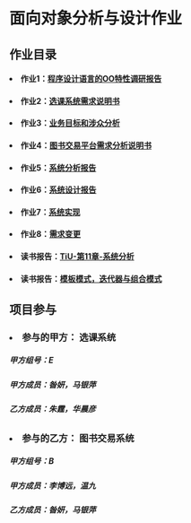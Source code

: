 # 面向对象分析与设计作业 #
## 作业目录 ##
<h4><li>作业1：<a href="https://github.com/Ashlee1994/OO/blob/master/%E4%BD%9C%E4%B8%9A1/%E4%BD%9C%E4%B8%9A1%EF%BC%9A%E7%A8%8B%E5%BA%8F%E8%AE%BE%E8%AE%A1%E8%AF%AD%E8%A8%80%E7%9A%84OO%E7%89%B9%E6%80%A7%E8%B0%83%E7%A0%94%E6%8A%A5%E5%91%8A.doc">程序设计语言的OO特性调研报告</a></li></h4>

<h4><li>作业2：<a href="https://github.com/Ashlee1994/OO/blob/master/%E4%BD%9C%E4%B8%9A2/%E4%BD%9C%E4%B8%9A2%EF%BC%9A%E9%80%89%E8%AF%BE%E7%B3%BB%E7%BB%9F%E9%9C%80%E6%B1%82%E8%AF%B4%E6%98%8E%E4%B9%A6.doc">选课系统需求说明书</a></li></h4>

<h4><li>作业3：<a href="https://github.com/Ashlee1994/OO/blob/master/%E4%BD%9C%E4%B8%9A3/%E4%BD%9C%E4%B8%9A3%EF%BC%9A%E4%B8%9A%E5%8A%A1%E7%9B%AE%E6%A0%87%E4%B8%8E%E6%B6%89%E4%BC%97%E5%88%86%E6%9E%90.md">业务目标和涉众分析</a></li></h4>

<h4><li>作业4：<a href="https://github.com/Ashlee1994/OO/blob/master/%E4%BD%9C%E4%B8%9A4/%E4%BD%9C%E4%B8%9A4%EF%BC%9A%E9%9C%80%E6%B1%82%E5%88%86%E6%9E%90.md">图书交易平台需求分析说明书</a></li></h4>

<h4><li>作业5：<a href="https://github.com/Ashlee1994/OO/blob/master/%E4%BD%9C%E4%B8%9A5/%E4%BD%9C%E4%B8%9A5%EF%BC%9A%E7%B3%BB%E7%BB%9F%E5%88%86%E6%9E%90.md">系统分析报告</a></li></h4>

<h4><li>作业6：<a href="https://github.com/Ashlee1994/OO/blob/master/%E4%BD%9C%E4%B8%9A6/%E4%BD%9C%E4%B8%9A6%EF%BC%9A%E7%B3%BB%E7%BB%9F%E8%AE%BE%E8%AE%A1.md">系统设计报告</a></li></h4>

<h4><li>作业7：<a href="https://github.com/Ashlee1994/OO/blob/master/%E4%BD%9C%E4%B8%9A7/%E4%BD%9C%E4%B8%9A7%EF%BC%9A%E7%B3%BB%E7%BB%9F%E5%AE%9E%E7%8E%B0.md">系统实现</a></li></h4>

<h4><li>作业8：<a href="https://github.com/Ashlee1994/OO/blob/master/%E4%BD%9C%E4%B8%9A8/%E4%BD%9C%E4%B8%9A8%EF%BC%9A%E9%9C%80%E6%B1%82%E5%8F%98%E6%9B%B4.md">需求变更</a></li></h4>

<h4><li>读书报告：<a href="https://github.com/Ashlee1994/OO/blob/master/%E8%AF%BB%E4%B9%A6%E6%8A%A5%E5%91%8A-%E7%AC%AC11%E7%AB%A0-%E9%9D%A2%E5%90%91%E5%AF%B9%E8%B1%A1.pdf">TiU-第11章-系统分析</a></li></h4>

<h4><li>读书报告：<a href="https://github.com/Ashlee1994/OO/blob/master/%E8%AF%BB%E4%B9%A6%E6%8A%A5%E5%91%8A-%E6%A8%A1%E6%9D%BF%E6%A8%A1%E5%BC%8F%EF%BC%8C%E8%BF%AD%E4%BB%A3%E5%99%A8%E4%B8%8E%E7%BB%84%E5%90%88%E6%A8%A1%E5%BC%8F.pdf">模板模式，迭代器与组合模式</a></li></h4>


## 项目参与 ##
### <li> 参与的甲方： 选课系统 </li> ###
##### 甲方组号：E #####
##### 甲方成员：昝妍，马银萍 #####
<h5>乙方成员：朱霆，华晨彦 </h5>

## ##
 
### <li> 参与的乙方： 图书交易系统 </li> ###
##### 甲方组号：B #####
##### 甲方成员：李博远，温九 #####
##### 乙方成员：昝妍，马银萍 #####
